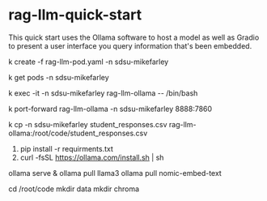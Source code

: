 # rag-llm-quick-start

This quick start uses the Ollama software to host a model as well as Gradio to present a user interface you query information that's been embedded.

k create -f rag-llm-pod.yaml -n sdsu-mikefarley

k get pods -n sdsu-mikefarley

k exec -it -n sdsu-mikefarley rag-llm-ollama -- /bin/bash

k port-forward rag-llm-ollama -n sdsu-mikefarley 8888:7860

k cp -n sdsu-mikefarley student_responses.csv rag-llm-ollama:/root/code/student_responses.csv



1. pip install -r requirments.txt
2. curl -fsSL https://ollama.com/install.sh | sh

ollama serve &
ollama pull llama3
ollama pull nomic-embed-text

cd /root/code
mkdir data
mkdir chroma


